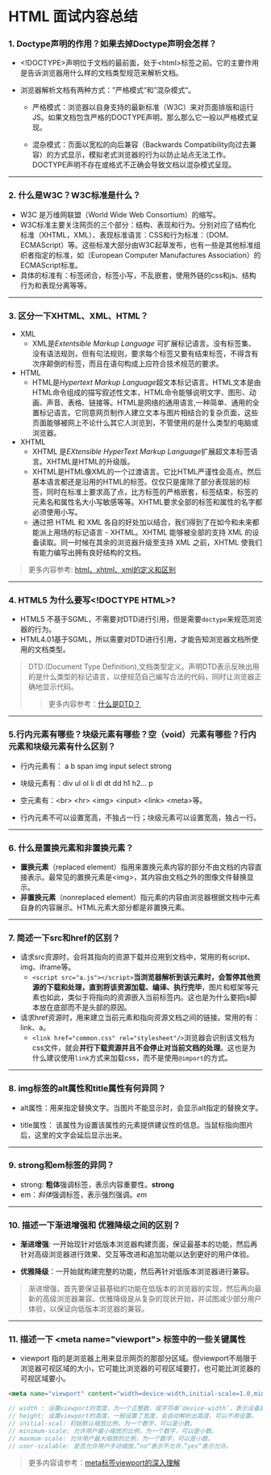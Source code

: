# HTML 面试内容总结

### 1. Doctype声明的作用？如果去掉Doctype声明会怎样？

+ \<!DOCTYPE>声明位于文档的最前面，处于\<html>标签之前。它的主要作用是告诉浏览器用什么样的文档类型规范来解析文档。

+ 浏览器解析文档有两种方式：”严格模式“和”混杂模式“。

  - 严格模式：浏览器以自身支持的最新标准（W3C）来对页面排版和运行JS。如果文档包含严格的DOCTYPE声明，那么那么它一般以严格模式呈现。

  - 混杂模式：页面以宽松的向后兼容（Backwards Compatibility向过去兼容）的方式显示，模拟老式浏览器的行为以防止站点无法工作。DOCTYPE声明不存在或格式不正确会导致文档以混杂模式呈现。

------

 ### 2. 什么是W3C？W3C标准是什么？
 + W3C 是万维网联盟（World Wide Web Consortium）的缩写。
 + W3C标准主要关注网页的三个部分：结构、表现和行为。分别对应了结构化标准（XHTML，XML）、表现标准语言：CSS和行为标准：（DOM、ECMAScript）等。这些标准大部分由W3C起草发布，也有一些是其他标准组织者指定的标准，如（European Computer Manufactures Association）的ECMAScript标准。
+ 具体的标准有：标签闭合，标签小写，不乱嵌套，使用外链的css和js、结构行为和表现分离等等。

------
### 3. 区分一下XHTML、XML、HTML？
+ XML
  - XML是*Extentsible Markup Language* 可扩展标记语言。没有标签集、没有语法规则，但有句法规则，要求每个标签又要有结束标签，不得含有次序颠倒的标签，而且在语句构成上应符合技术规范的要求。
+ HTML
  - HTML是*Hypertext Markup Language*超文本标记语言。HTML文本是由HTML命令组成的描写叙述性文本，HTML命令能够说明文字、图形、动画、声音、表格、链接等。HTML是网络的通用语言,一种简单、通用的全置标记语言。它同意网页制作人建立文本与图片相结合的复杂页面，这些页面能够被网上不论什么其它人浏览到，不管使用的是什么类型的电脑或浏览器。
+ XHTML
  - XHTML 是*EXtensible HyperText Markup Language*扩展超文本标签语言。XHTML是HTML的升级版。
  - XHTML是HTML像XML的一个过渡语言。它比HTML严谨性会高点。然后基本语言都还是沿用的HTML的标签。仅仅只是废除了部分表现层的标签，同时在标准上要求高了点，比方标签的严格嵌套，标签结束，标签的元素名和属性名大小写敏感等等。XHTML要求全部的标签和属性的名字都必须使用小写。
  - 通过把 HTML 和 XML 各自的好处加以结合，我们得到了在如今和未来都能派上用场的标记语言 - XHTML。XHTML 能够被全部的支持 XML 的设备读取。同一时候在其余的浏览器升级至支持 XML 之前，XHTML 使我们有能力编写出拥有良好结构的文档。

> 更多内容参考: [html、xhtml、xml的定义和区别](https://www.cnblogs.com/iamspecialone/p/11227978.html)

-------

### 4. HTML5 为什么要写\<!DOCTYPE HTML>?

+ HTML5 不基于SGML，不需要对DTD进行引用，但是需要`doctype`来规范浏览器的行为。
+ HTML4.01基于SGML，所以需要对DTD进行引用，才能告知浏览器文档所使用的文档类型。

> DTD:(Document Type Definition),文档类型定义。声明DTD表示反映出用的是什么类型的标记语言，以便规范自己编写合法的代码，同时让浏览器正确地显示代码。
>
> > 更多内容参考：[什么是DTD？](https://www.cnblogs.com/Ferry/archive/2009/04/09/1432438.html)

-------

### 5.行内元素有哪些？块级元素有哪些？空（void）元素有哪些？行内元素和块级元素有什么区别？

+ 行内元素有： a   b   span  img   input   select	strong
+ 块级元素有：div   ul	ol	li	dl	dt 	dd	h1 h2...	p

+ 空元素有：\<br>  \<hr>  \<img>   \<input>   \<link>   \<meta>等。
+ 行内元素不可以设置宽高，不独占一行；块级元素可以设置宽高，独占一行。

-------
### 6. 什么是置换元素和非置换元素？
+ **置换元素**（replaced element）指用来置换元素内容的部分不由文档的内容直接表示。最常见的置换元素是\<img>，其内容由文档之外的图像文件替换显示。
+ **非置换元素**（nonreplaced element）指元素的内容由浏览器根据文档中元素自身的内容展示。HTML元素大部分都是非置换元素。
------
### 7. 简述一下src和href的区别？
+ 请求src资源时，会将其指向的资源下载并应用到文档中，常用的有script、img、iframe等。
  - `<script src="a.js"></script>`**当浏览器解析到该元素时，会暂停其他资源的下载和处理，直到将该资源加载、编译、执行完毕**，图片和框架等元素也如此，类似于将指向的资源嵌入当前标签内。这也是为什么要把js脚本放在底部而不是头部的原因。
+ 请求href资源时，用来建立当前元素和指向资源文档之间的链接。常用的有：link、a。
  - `<link href="common.css" rel="stylesheet"/>`浏览器会识别该文档为css文件，就会**并行下载资源并且不会停止对当前文档的处理**。这也是为什么建议使用`link`方式来加载css，而不是使用`@import`的方式。

------

### 8. img标签的alt属性和title属性有何异同？

+ alt属性：用来指定替换文字。当图片不能显示时，会显示alt指定的替换文字。

+ title属性： 该属性为设置该属性的元素提供建议性的信息。当鼠标指向图片后，这里的文字会延后显示出来。

------
### 9. strong和em标签的异同？
+ strong: **粗体**强调标签，表示内容重要性。<strong>strong</strong>
+ em：*斜体*强调标签，表示强烈强调。<em>em</em>

-------

### 10. 描述一下渐进增强和 优雅降级之间的区别？

+ **渐进增强**: 一开始现针对低版本浏览器构建页面，保证最基本的功能，然后再针对高级浏览器进行效果、交互等改进和追加功能以达到更好的用户体验。

+ **优雅降级**：一开始就构建完整的功能，然后再针对低版本浏览器进行兼容。

> 渐进增强，首先要保证最基础的功能在低版本的浏览器的实现，然后再向最新的高级浏览器兼容。优雅降级是从复杂的现状开始，并试图减少部分用户体验，以保证向低版本浏览器的兼容。

------
### 11. 描述一下 \<meta name="viewport"> 标签中的一些关键属性

+ viewport 指的是浏览器上用来显示网页的那部分区域。但viewport不局限于浏览器可视区域的大小，它可能比浏览器的可视区域要打，也可能比浏览器的可视区域要小。

```html
<meta name="viewport" content="width=device-width,initial-scale=1.0,minimum-scale=1.0,maxmum-scale=1.0,user-scalable=no">
```

```js
// width : 设置viewport的宽度，为一个正整数，或字符串‘device-width’，表示设备屏幕宽度。
// height: 设置viewport的高度，一般设置了宽度，会自动解析出高度，可以不用设置。
// initial-scal: 初始默认缩放比例，为一个数字，可以是小数。
// minimum-scale: 允许用户最小缩放的比例，为一个数字，可以是小数。
// maxmum-scale: 允许用户最大缩放的比例，为一个数字，可以是小数。
// user-scalable: 是否允许用户手动缩放，”no“表示不允许，”yes“表示允许。
```

> 更多内容请参考：[meta标签viewport的深入理解](https://www.cnblogs.com/gaogch/p/10628613.html)

